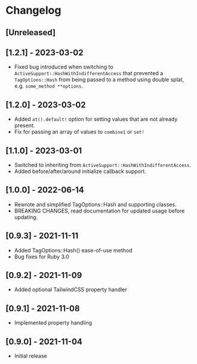 # Changelog

## [Unreleased]


## [1.2.1] - 2023-03-02

- Fixed bug introduced when switching to
  `ActiveSupport::HashWithIndifferentAccess` that prevented a `TagOptions::Hash`
  from being passed to a method using double splat, e.g. `some_method
  **options`.

## [1.2.0] - 2023-03-02

- Added `at().default!` option for setting values that are not already present.
- Fix for passing an array of values to `combine1` or `set!`

## [1.1.0] - 2023-03-01

- Switched to inheriting from `ActiveSupport::HashWithIndifferentAccess`.
- Added before/after/around initialize callback support.

## [1.0.0] - 2022-06-14

- Rewrote and simplified TagOptions::Hash and supporting classes.
- BREAKING CHANGES, read documentation for updated usage before updating.

## [0.9.3] - 2021-11-11

- Added TagOptions::Hash() ease-of-use method
- Bug fixes for Ruby 3.0

## [0.9.2] - 2021-11-09

- Added optional TailwindCSS property handler

## [0.9.1] - 2021-11-08

- Implemented property handling

## [0.9.0] - 2021-11-04

- Initial release
